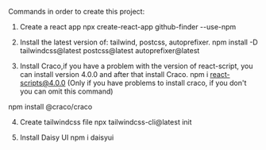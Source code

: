 Commands in order to create this project:
1. Create a react app
npx create-react-app github-finder --use-npm

2. Install the latest version of: tailwind, postcss, autoprefixer.
npm install -D tailwindcss@latest postcss@latest autoprefixer@latest

3. Install Craco,if you have a problem with the version of react-script, you can install version 4.0.0 and after that install Craco.
npm i react-scripts@4.0.0 (Only if you have problems to install craco, if you don't you can omit this command)

npm install @craco/craco 

4. Create tailwindcss file
npx tailwindcss-cli@latest init

5. Install Daisy UI
npm i daisyui